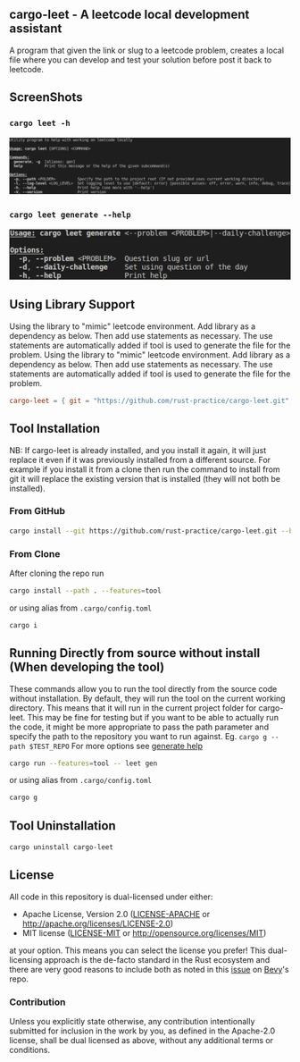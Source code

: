 ## cargo-leet - A leetcode local development assistant

A program that given the link or slug to a leetcode problem,
creates a local file where you can develop and test your solution before post it back to leetcode.

## ScreenShots

### `cargo leet -h`

![ScreenShot](assets/help_scr_shot_top.png)

### `cargo leet generate --help`

![ScreenShot](assets/help_scr_shot_generate.png)

## Using Library Support

Using the library to "mimic" leetcode environment. Add library as a dependency as below. Then add use statements as necessary. The use statements are automatically added if tool is used to generate the file for the problem.
Using the library to "mimic" leetcode environment. Add library as a dependency as below. Then add use statements as
necessary. The use statements are automatically added if tool is used to generate the file for the problem.

```toml
cargo-leet = { git = "https://github.com/rust-practice/cargo-leet.git", branch = "develop" }
```

## Tool Installation

NB: If cargo-leet is already installed, and you install it again, it will just replace it even if it was previously
installed from a different source. For example if you install it from a clone then run the command to install from git
it will replace the existing version that is installed (they will not both be installed).

### From GitHub

```sh
cargo install --git https://github.com/rust-practice/cargo-leet.git --branch main --features=tool
```

### From Clone

After cloning the repo run

```sh
cargo install --path . --features=tool
```

or using alias from `.cargo/config.toml`

```sh
cargo i
```

## Running Directly from source without install (When developing the tool)

These commands allow you to run the tool directly from the source code without installation.
By default, they will run the tool on the current working directory.
This means that it will run in the current project folder for cargo-leet.
This may be fine for testing but if you want to be able to actually run the code, it might be more appropriate to pass
the path parameter and specify the path to the repository you want to run against.
Eg. `cargo g --path $TEST_REPO`
For more options see [generate help](#cargo-leet-generate---help)

```sh
cargo run --features=tool -- leet gen
```

or using alias from `.cargo/config.toml`

```sh
cargo g
```

## Tool Uninstallation

```sh
cargo uninstall cargo-leet
```

## License

All code in this repository is dual-licensed under either:

- Apache License, Version 2.0 ([LICENSE-APACHE](LICENSE-APACHE) or http://apache.org/licenses/LICENSE-2.0)
- MIT license ([LICENSE-MIT](LICENSE-MIT) or http://opensource.org/licenses/MIT)

at your option.
This means you can select the license you prefer!
This dual-licensing approach is the de-facto standard in the Rust ecosystem and there are very good reasons to include
both as noted in this [issue](https://github.com/bevyengine/bevy/issues/2373) on [Bevy](https://bevyengine.org)'s repo.

### Contribution

Unless you explicitly state otherwise, any contribution intentionally submitted
for inclusion in the work by you, as defined in the Apache-2.0 license, shall
be dual licensed as above, without any additional terms or conditions.
